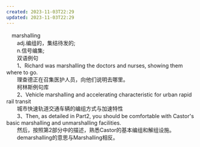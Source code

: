 ```yaml
---
created: 2023-11-03T22:29
updated: 2023-11-03T22:29
---
```

　marshalling  
　　adj.编组的，集结待发的;  
　　n.信号编集;  
　　双语例句  
　　1、Richard was marshalling the doctors and nurses, showing them where to go.  
　　理查德正在召集医护人员，向他们说明去哪里。  
　　柯林斯例句库  
　　2、Vehicle marshalling and accelerating characteristic for urban rapid rail transit  
　　城市快速轨道交通车辆的编组方式与加速特性  
　　3、Then, as detailed in Part2, you should be comfortable with Castor's basic marshalling and unmarshalling facilities.  
　　然后，按照第2部分中的描述，熟悉Castor的基本编组和解组设施。  
　　demarshalling的意思与Marshalling相反。